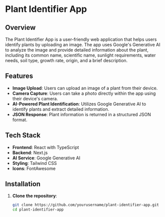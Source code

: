 # Plant Identifier App

## Overview

The Plant Identifier App is a user-friendly web application that helps users identify plants by uploading an image. The app uses Google's Generative AI to analyze the image and provide detailed information about the plant, including its common name, scientific name, sunlight requirements, water needs, soil type, growth rate, origin, and a brief description.

## Features

- **Image Upload**: Users can upload an image of a plant from their device.
- **Camera Capture**: Users can take a photo directly within the app using their device's camera.
- **AI-Powered Plant Identification**: Utilizes Google Generative AI to identify plants and extract detailed information.
- **JSON Response**: Plant information is returned in a structured JSON format.

## Tech Stack

- **Frontend**: React with TypeScript
- **Backend**: Next.js
- **AI Service**: Google Generative AI
- **Styling**: Tailwind CSS
- **Icons**: FontAwesome

## Installation

1. **Clone the repository**:
   ```bash
   git clone https://github.com/yourusername/plant-identifier-app.git
   cd plant-identifier-app
   
